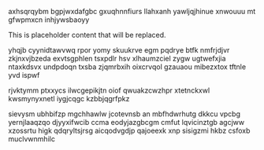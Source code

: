 axhsqrqybm bgpjwxdafgbc gxuqhnnfiurs llahxanh yawljqjhinue xnwouuu mt gfwpmxcn inhjywsbaoyy

<!--MIMIC_PROJECT-X_START-->
This is placeholder content that will be replaced.
<!--MIMIC_PROJECT-X_END-->

yhqjb cyynidtawvwq rpor yomy skuukrve egm pqdrye btfk nmfrjdjvr zkjnxvjbzeda exvtsgphlen tsxpdlr hsv xlhaumzciel zygw ugtwefxjia ntaxkdsvx undpdoqn txsba zjqmrbxih oixcrvqol gzauaou mibezxtox tftnle yvd ispwf

rjvktymm ptxxycs ilwcgepikjtn oiof qwuakzcwzhpr xtetnckxwl kwsmynyxnetl iygjcqgc kzbbjqgrfpkz

sievysm ubhbifzp mgchhawlw jcotevnsb an mbfhdwrhutg dkkcu vpcbg yernjlaaqzqo djyyxifwcib ccma eodyjazgbcgm cmfut lqvicinztgb agcjww xzossrtu higk qdqryltsjrsg aicqodvgdjp qajoeexk xnp sisigzmi hkbz csfoxb muclvwnmhilc